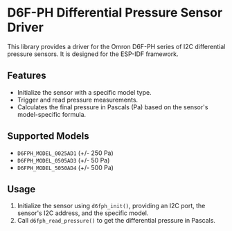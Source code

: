 # D6F-PH Differential Pressure Sensor Driver

This library provides a driver for the Omron D6F-PH series of I2C differential pressure sensors. It is designed for the ESP-IDF framework.

## Features

*   Initialize the sensor with a specific model type.
*   Trigger and read pressure measurements.
*   Calculates the final pressure in Pascals (Pa) based on the sensor's model-specific formula.

## Supported Models

*   `D6FPH_MODEL_0025AD1` (+/- 250 Pa)
*   `D6FPH_MODEL_0505AD3` (+/- 50 Pa)
*   `D6FPH_MODEL_5050AD4` (+/- 500 Pa)

## Usage

1.  Initialize the sensor using `d6fph_init()`, providing an I2C port, the sensor's I2C address, and the specific model.
2.  Call `d6fph_read_pressure()` to get the differential pressure in Pascals.